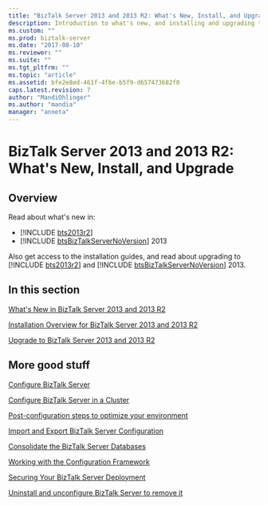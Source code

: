 ```yaml
---
title: "BizTalk Server 2013 and 2013 R2: What's New, Install, and Upgrade | Microsoft Docs"
description: Introduction to what's new, and installing and upgrading to BizTalk Server 2013 R2 and 2013
ms.custom: ""
ms.prod: biztalk-server
ms.date: "2017-08-10"
ms.reviewer: ""
ms.suite: ""
ms.tgt_pltfrm: ""
ms.topic: "article"
ms.assetid: bfe2e8ed-461f-4f6e-b5f9-d657473682f0
caps.latest.revision: 7
author: "MandiOhlinger"
ms.author: "mandia"
manager: "anneta"
---
```

# BizTalk Server 2013 and 2013 R2: What's New, Install, and Upgrade

## Overview
Read about what's new in:

* [!INCLUDE [bts2013r2](../includes/bts2013r2-md.md)] 
* [!INCLUDE [btsBizTalkServerNoVersion](../includes/btsbiztalkservernoversion-md.md)] 2013

Also get access to the installation guides, and read about upgrading to [!INCLUDE [bts2013r2](../includes/bts2013r2-md.md)] and [!INCLUDE [btsBizTalkServerNoVersion](../includes/btsbiztalkservernoversion-md.md)] 2013.  

## In this section
  
 [What's New in BizTalk Server 2013 and 2013 R2](../install-and-config-guides/what-s-new-in-biztalk-server-2013-and-2013-r2.md)  
  
 [Installation Overview for BizTalk Server 2013 and 2013 R2](http://msdn.microsoft.com/library/8041926c-cfc9-4eaf-9c28-a2c6e8015bc5)  
  
 [Upgrade to BizTalk Server 2013 and 2013 R2](../install-and-config-guides/upgrade-to-biztalk-server-2013-and-2013-r2.md)  
  
## More good stuff
[Configure BizTalk Server](../install-and-config-guides/configure-biztalk-server.md)

[Configure BizTalk Server in a Cluster](../install-and-config-guides/configure-biztalk-server-in-a-cluster.md)

[Post-configuration steps to optimize your environment](../install-and-config-guides/post-configuration-steps-to-optimize-your-environment.md)

[Import and Export BizTalk Server Configuration](../install-and-config-guides/import-and-export-biztalk-server-configuration.md)

[Consolidate the BizTalk Server Databases](../install-and-config-guides/consolidate-the-biztalk-server-databases2.md)

[Working with the Configuration Framework](../install-and-config-guides/working-with-the-configuration-framework.md)

[Securing Your BizTalk Server Deployment](../install-and-config-guides/securing-your-biztalk-server-deployment.md)

[Uninstall and unconfigure BizTalk Server to remove it](../install-and-config-guides/uninstall-and-unconfigure-biztalk-server-to-remove-it.md)